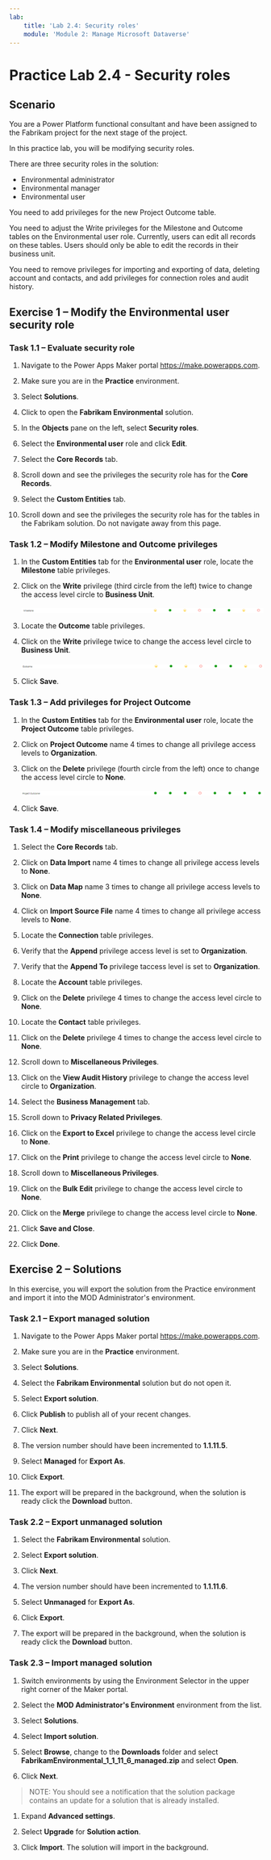 ```yaml
---
lab:
    title: 'Lab 2.4: Security roles'
    module: 'Module 2: Manage Microsoft Dataverse'
---
```


# Practice Lab 2.4 - Security roles

## Scenario

You are a Power Platform functional consultant and have been assigned to the Fabrikam project for the next stage of the project.

In this practice lab, you will be modifying security roles.

There are three security roles in the solution:

- Environmental administrator
- Environmental manager
- Environmental user

You need to add privileges for the new Project Outcome table.

You need to adjust the Write privileges for the Milestone and Outcome tables on the Environmental user role. Currently, users can edit all records on these tables. Users should only be able to edit the records in their business unit.

You need to remove privileges for importing and exporting of data, deleting account and contacts, and add privileges for connection roles and audit history.

## Exercise 1 – Modify the Environmental user security role

### Task 1.1 – Evaluate security role

1. Navigate to the Power Apps Maker portal <https://make.powerapps.com>.

1. Make sure you are in the **Practice** environment.

1. Select **Solutions**.

1. Click to open the **Fabrikam Environmental** solution.

1. In the **Objects** pane on the left, select **Security roles**.

1. Select the **Environmental user** role and click **Edit**.

1. Select the **Core Records** tab.

1. Scroll down and see the privileges the security role has for the **Core Records**.

1. Select the **Custom Entities** tab.

1. Scroll down and see the privileges the security role has for the tables in the Fabrikam solution. Do not navigate away from this page.

### Task 1.2 – Modify Milestone and Outcome privileges

1. In the **Custom Entities** tab for the **Environmental user** role, locate the **Milestone** table privileges.

1. Click on the **Write** privilege (third circle from the left) twice to change the access level circle to **Business Unit**.

    ![Access levels for Milestone table.](../media/milestone-privileges.png)

1. Locate the **Outcome** table privileges.

1. Click on the **Write** privilege twice to change the access level circle to **Business Unit**.

    ![Access levels for Outcome table.](../media/outcome-privileges.png)

1. Click **Save**.

### Task 1.3 – Add privileges for Project Outcome

1. In the **Custom Entities** tab for the **Environmental user** role, locate the **Project Outcome** table privileges.

1. Click on **Project Outcome** name 4 times to change all privilege access levels to **Organization**.

1. Click on the **Delete** privilege (fourth circle from the left) once to change the access level circle to **None**.

    ![Access levels for Project Outcome table.](../media/project-outcome-privileges.png)

1. Click **Save**.

### Task 1.4 – Modify miscellaneous privileges

1. Select the **Core Records** tab.

1. Click on **Data Import** name 4 times to change all privilege access levels to **None**.

1. Click on **Data Map** name 3 times to change all privilege access levels to **None**.

1. Click on **Import Source File** name 4 times to change all privilege access levels to **None**.

1. Locate the **Connection** table privileges.

1. Verify that the **Append** privilege access level is set to **Organization**.

1. Verify that the **Append To** privilege taccess level is set to **Organization**.

1. Locate the **Account** table privileges.

1. Click on the **Delete** privilege 4 times to change the access level circle to **None**.

1. Locate the **Contact** table privileges.

1. Click on the **Delete** privilege 4 times to change the access level circle to **None**.

1. Scroll down to **Miscellaneous Privileges**.

1. Click on the **View Audit History** privilege to change the access level circle to **Organization**.

1. Select the **Business Management** tab.

1. Scroll down to **Privacy Related Privileges**.

1. Click on the **Export to Excel** privilege to change the access level circle to **None**.

1. Click on the **Print** privilege to change the access level circle to **None**.

1. Scroll down to **Miscellaneous Privileges**.

1. Click on the **Bulk Edit** privilege to change the access level circle to **None**.

1. Click on the **Merge** privilege to change the access level circle to **None**.

1. Click **Save and Close**.

1. Click **Done**.

## Exercise 2 – Solutions

In this exercise, you will export the solution from the Practice environment and import it into the MOD Administrator's environment.

### Task 2.1 – Export managed solution

1. Navigate to the Power Apps Maker portal <https://make.powerapps.com>.

1. Make sure you are in the **Practice** environment.

1. Select **Solutions**.

1. Select the **Fabrikam Environmental** solution but do not open it.

1. Select **Export solution**.

1. Click **Publish** to publish all of your recent changes.

1. Click **Next**.

1. The version number should have been incremented to **1.1.11.5**.

1. Select **Managed** for **Export As**.

1. Click **Export**.

1. The export will be prepared in the background, when the solution is ready click the **Download** button.

### Task 2.2 – Export unmanaged solution

1. Select the **Fabrikam Environmental** solution.

1. Select **Export solution**.

1. Click **Next**.

1. The version number should have been incremented to **1.1.11.6**.

1. Select **Unmanaged** for **Export As**.

1. Click **Export**.

1. The export will be prepared in the background, when the solution is ready click the **Download** button.

### Task 2.3 – Import managed solution

1. Switch environments by using the Environment Selector in the upper right corner of the Maker portal.

1. Select the **MOD Administrator's Environment** environment from the list.

1. Select **Solutions**.

1. Select **Import solution**.

1. Select **Browse**,  change to the **Downloads** folder and select **FabrikamEnvironmental_1_1_11_6_managed.zip** and select **Open**.

1. Click **Next**.

> NOTE: You should see a notification that the solution package contains an update for a solution that is already installed.

1. Expand **Advanced settings**.

1. Select **Upgrade** for **Solution action**.

1. Click **Import**. The solution will import in the background.

